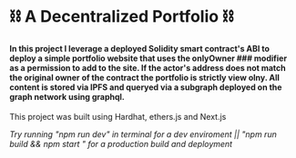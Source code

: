 # ⛓ A Decentralized Portfolio ⛓

#### In this project I leverage a deployed Solidity smart contract's ABI to deploy a simple portfolio website that uses the onlyOwner ### modifier as a permission to add to the site.  If the actor's address does not match the original owner of the contract the  portfolio is strictly view olny. All content is stored via IPFS and queryed via a subgraph deployed on the graph network using graphql.

This project was built using Hardhat, ethers.js and Next.js

*Try running "npm run dev" in terminal for a dev enviroment || "npm run build && npm start " for a production build and deployment*




